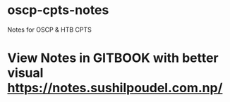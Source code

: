 # oscp-cpts-notes

Notes for OSCP & HTB CPTS

# View Notes in GITBOOK with better visual <a href="https://notes.sushilpoudel.com.np/" target="_blank">https://notes.sushilpoudel.com.np/</a>
